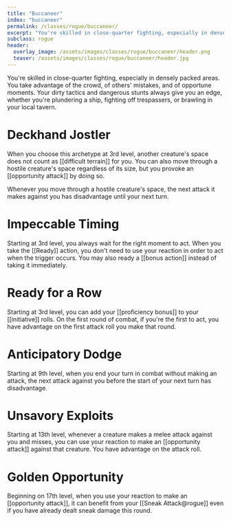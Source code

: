 ```yaml
---
title: "Buccaneer"
index: "buccaneer"
permalink: /classes/rogue/buccaneer/
excerpt: "You're skilled in close-quarter fighting, especially in densely packed areas. You take advantage of the crowd, of others' mistakes, and of opportune moments."
subclass: rogue
header:
  overlay_image: /assets/images/classes/rogue/buccaneer/header.png
  teaser: /assets/images/classes/rogue/buccaneer/header.jpg
---
```


You're skilled in close-quarter fighting, especially in densely packed areas. You take advantage of the crowd, of others' mistakes, and of opportune moments. Your dirty tactics and dangerous stunts always give you an edge, whether you're plundering a ship, fighting off trespassers, or brawling in your local tavern.

# Deckhand Jostler
When you choose this archetype at 3rd level, another creature's space does not count as [[difficult terrain]] for you. You can also move through a hostile creature's space regardless of its size, but you provoke an [[opportunity attack]] by doing so.

Whenever you move through a hostile creature's space, the next attack it makes against you has disadvantage until your next turn.

# Impeccable Timing
Starting at 3rd level, you always wait for the right moment to act. When you take the [[Ready]] action, you don't need to use your reaction in order to act when the trigger occurs. You may also ready a [[bonus action]] instead of taking it immediately.

# Ready for a Row
Starting at 3rd level, you can add your [[proficiency bonus]] to your [[initiative]] rolls. On the first round of combat, if you're the first to act, you have advantage on the first attack roll you make that round.

# Anticipatory Dodge
Starting at 9th level, when you end your turn in combat without making an attack, the next attack against you before the start of your next turn has disadvantage.

# Unsavory Exploits
Starting at 13th level, whenever a creature makes a melee attack against you and misses, you can use your reaction to make an [[opportunity attack]] against that creature. You have advantage on the attack roll.

# Golden Opportunity
Beginning on 17th level, when you use your reaction to make an [[opportunity attack]], it can benefit from your [[Sneak Attack@rogue]] even if you have already dealt sneak damage this round.
